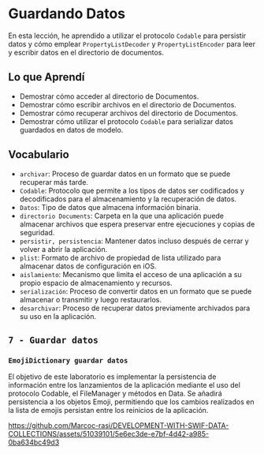# Guardando Datos

En esta lección, he aprendido a utilizar el protocolo `Codable` para persistir datos y cómo emplear `PropertyListDecoder` y `PropertyListEncoder` para leer y escribir datos en el directorio de documentos.

## Lo que Aprendí

- Demostrar cómo acceder al directorio de Documentos.
- Demostrar cómo escribir archivos en el directorio de Documentos.
- Demostrar cómo recuperar archivos del directorio de Documentos.
- Demostrar cómo utilizar el protocolo `Codable` para serializar datos guardados en datos de modelo.

## Vocabulario
- `archivar`: Proceso de guardar datos en un formato que se puede recuperar más tarde.
- `Codable`: Protocolo que permite a los tipos de datos ser codificados y decodificados para el almacenamiento y la recuperación de datos.
- `Datos`: Tipo de datos que almacena información binaria.
- `directorio Documents`: Carpeta en la que una aplicación puede almacenar archivos que espera preservar entre ejecuciones y copias de seguridad.
- `persistir, persistencia`: Mantener datos incluso después de cerrar y volver a abrir la aplicación.
- `plist`: Formato de archivo de propiedad de lista utilizado para almacenar datos de configuración en iOS.
- `aislamiento`: Mecanismo que limita el acceso de una aplicación a su propio espacio de almacenamiento y recursos.
- `serialización`: Proceso de convertir datos en un formato que se puede almacenar o transmitir y luego restaurarlos.
- `desarchivar`: Proceso de recuperar datos previamente archivados para su uso en la aplicación.

## `7 - Guardar datos`

### `EmojiDictionary guardar datos`

El objetivo de este laboratorio es implementar la persistencia de información entre los lanzamientos de la aplicación mediante el uso del protocolo Codable, el FileManager y métodos en Data. Se añadirá persistencia a los objetos Emoji, permitiendo que los cambios realizados en la lista de emojis persistan entre los reinicios de la aplicación.

https://github.com/Marcoc-rasi/DEVELOPMENT-WITH-SWIF-DATA-COLLECTIONS/assets/51039101/5e6ec3de-e7bf-4d42-a985-0ba634bc49d3

